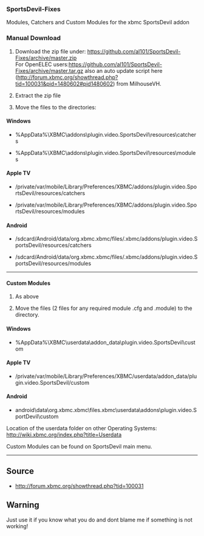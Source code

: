 ### SportsDevil-Fixes ###


Modules, Catchers and Custom Modules for the xbmc SportsDevil addon



### Manual Download ###

1. Download the zip file under: https://github.com/al101/SportsDevil-Fixes/archive/master.zip    
   For OpenELEC users:https://github.com/al101/SportsDevil-Fixes/archive/master.tar.gz also an auto 
   update script here (http://forum.xbmc.org/showthread.php?tid=100031&pid=1480602#pid1480602) 
   from MilhouseVH.

2. Extract the zip file

3. Move the files to the directories:

#### Windows ####

* %AppData%\XBMC\addons\plugin.video.SportsDevil\resources\catchers

* %AppData%\XBMC\addons\plugin.video.SportsDevil\resources\modules

#### Apple TV ####

* /private/var/mobile/Library/Preferences/XBMC/addons/plugin.video.SportsDevil/resources/catchers

* /private/var/mobile/Library/Preferences/XBMC/addons/plugin.video.SportsDevil/resources/modules

#### Android ####

* /sdcard/Android/data/org.xbmc.xbmc/files/.xbmc/addons/plugin.video.SportsDevil/resources/catchers

* /sdcard/Android/data/org.xbmc.xbmc/files/.xbmc/addons/plugin.video.SportsDevil/resources/modules




-------------------------------------------------------

#### Custom Modules ####
	

1. As above

2. Move the files (2 files for any required module .cfg and .module) to the directory.



#### Windows ####

* %AppData%\XBMC\userdata\addon_data\plugin.video.SportsDevil\custom

#### Apple TV ####

* /private/var/mobile/Library/Preferences/XBMC/userdata/addon_data/plugin.video.SportsDevil/custom
	
#### Android ####

* android\data\org.xbmc.xbmc\files\.xbmc\userdata\addons\plugin.video.SportDevil\custom



Location of the userdata folder on other Operating Systems:
http://wiki.xbmc.org/index.php?title=Userdata



Custom Modules can be found on SportsDevil main menu.

-------------------------------------------------
Source
------

* http://forum.xbmc.org/showthread.php?tid=100031

Warning
-------

Just use it if you know what you do and dont blame me if something is not working!

